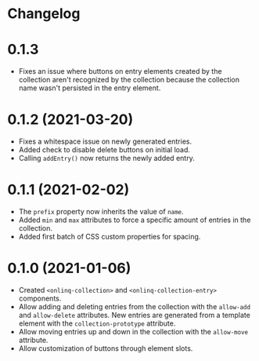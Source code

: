 # Changelog

# 0.1.3

* Fixes an issue where buttons on entry elements created by the collection
  aren't recognized by the collection because the collection name wasn't
  persisted in the entry element.

# 0.1.2 (2021-03-20)

* Fixes a whitespace issue on newly generated entries.
* Added check to disable delete buttons on initial load.
* Calling `addEntry()` now returns the newly added entry.

# 0.1.1 (2021-02-02)

* The `prefix` property now inherits the value of `name`.
* Added `min` and `max` attributes to force a specific amount of entries in the
  collection.
* Added first batch of CSS custom properties for spacing.

# 0.1.0 (2021-01-06)

* Created `<onlinq-collection>` and `<onlinq-collection-entry>` components.
* Allow adding and deleting entries from the collection with the `allow-add` and
  `allow-delete` attributes. New entries are generated from a template element
  with the `collection-prototype` attribute.
* Allow moving entries up and down in the collection with the `allow-move`
  attribute.
* Allow customization of buttons through element slots.  
